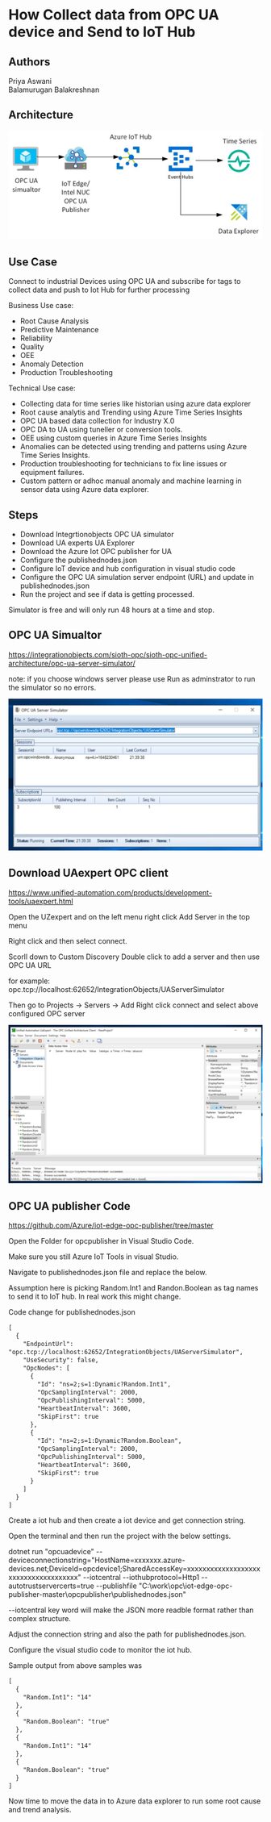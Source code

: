 # How Collect data from OPC UA device and Send to IoT Hub

## Authors

Priya Aswani </br>
Balamurugan Balakreshnan

## Architecture

![alt text](https://github.com/balakreshnan/IIoT-AI/blob/master/IIoT/images/opcuasimualation1.jpg "Architecture")

## Use Case

Connect to industrial Devices using OPC UA and subscribe for tags to collect data and push to Iot Hub for further processing

Business Use case:

- Root Cause Analysis
- Predictive Maintenance
- Reliability
- Quality
- OEE
- Anomaly Detection
- Production Troubleshooting

Technical Use case:

- Collecting data for time series like historian using azure data explorer
- Root cause analytis and Trending using Azure Time Series Insights
- OPC UA based data collection for Industry X.0
- OPC DA to UA using tuneller or conversion tools.
- OEE using custom queries in Azure Time Series Insights
- Anomalies can be detected using trending and patterns using Azure Time Series Insights.
- Production troubleshooting for technicians to fix line issues or equipment failures.
- Custom pattern or adhoc manual anomaly and machine learning in sensor data using Azure data explorer.


## Steps

- Download Integrtionobjects OPC UA simulator
- Download UA experts UA Explorer
- Download the Azure Iot OPC publisher for UA
- Configure the publishednodes.json
- Configure IoT device and hub configuration in visual studio code
- Configure the OPC UA simulation server endpoint (URL) and update in publishednodes.json
- Run the project and see if data is getting processed.

Simulator is free and will only run 48 hours at a time and stop.

## OPC UA Simualtor 

https://integrationobjects.com/sioth-opc/sioth-opc-unified-architecture/opc-ua-server-simulator/

note: if you choose windows server please use Run as adminstrator to run the simulator so no errors.

![alt text](https://github.com/balakreshnan/IIoT-AI/blob/master/IIoT/images/opcsimulator1.jpg "opc simulator")

## Download UAexpert OPC client

https://www.unified-automation.com/products/development-tools/uaexpert.html

Open the UZexpert and on the left menu right click Add Server in the top menu 

Right click and then select connect. 

Scorll down to Custom Discovery 
Double click to add a server and then use OPC UA URL

for example: opc.tcp://localhost:62652/IntegrationObjects/UAServerSimulator

Then go to Projects -> Servers -> Add Right click connect and select above configured OPC server

![alt text](https://github.com/balakreshnan/IIoT-AI/blob/master/IIoT/images/opcviewer.jpg "opc explorer")


## OPC UA publisher Code

https://github.com/Azure/iot-edge-opc-publisher/tree/master

Open the Folder for opcpublisher in Visual Studio Code.

Make sure you still Azure IoT Tools in visual Studio.

Navigate to publishednodes.json file and replace the below. 

Assumption here is picking Random.Int1 and Randon.Boolean as tag names to send it to IoT hub. In real work this might change.

Code change for publishednodes.json

```
[
  {
    "EndpointUrl": "opc.tcp://localhost:62652/IntegrationObjects/UAServerSimulator",
    "UseSecurity": false,
    "OpcNodes": [
      {
        "Id": "ns=2;s=1:Dynamic?Random.Int1",
        "OpcSamplingInterval": 2000,
        "OpcPublishingInterval": 5000,
        "HeartbeatInterval": 3600,
        "SkipFirst": true
      },
      {
        "Id": "ns=2;s=1:Dynamic?Random.Boolean",
        "OpcSamplingInterval": 2000,
        "OpcPublishingInterval": 5000,
        "HeartbeatInterval": 3600,
        "SkipFirst": true
      }
    ]
  }
]
```

Create a iot hub and then create a iot device and get connection string.

Open the terminal and then run the project with the below settings.

dotnet run "opcuadevice" --deviceconnectionstring="HostName=xxxxxxx.azure-devices.net;DeviceId=opcdevice1;SharedAccessKey=xxxxxxxxxxxxxxxxxxxxxxxxxxxxxxxxxxxxx" --iotcentral --iothubprotocol=Http1 --autotrustservercerts=true --publishfile "C:\work\opc\iot-edge-opc-publisher-master\opcpublisher\publishednodes.json"

--iotcentral key word will make the JSON more readble format rather than complex structure.

Adjust the connection string and also the path for publishednodes.json.

Configure the visual studio code to monitor the iot hub. 

Sample output from above samples was 

```
[
  {
    "Random.Int1": "14"
  },
  {
    "Random.Boolean": "true"
  },
  {
    "Random.Int1": "14"
  },
  {
    "Random.Boolean": "true"
  }
]
```

Now time to move the data in to Azure data explorer to run some root cause and trend analysis.